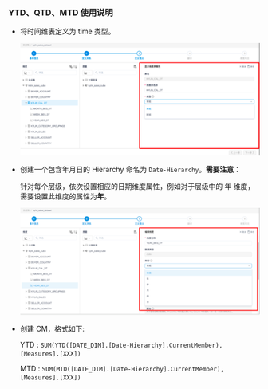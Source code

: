 
### YTD、QTD、MTD 使用说明

- 将时间维表定义为 time 类型。

  ![定义维表](images/YTD/set_table_attribute.cn.png)

- 创建一个包含年月日的 Hierarchy 命名为 `Date-Hierarchy`。**需要注意：**

  针对每个层级，依次设置相应的日期维度属性，例如对于层级中的 年 维度，需要设置此维度的属性为**年**。

  ![定义维度类型](images/YTD/set_attribute.cn.png)

- 创建 CM，格式如下:

  YTD : `SUM(YTD([DATE_DIM].[Date-Hierarchy].CurrentMember), [Measures].[XXX])`

  MTD : `SUM(MTD([DATE_DIM].[Date-Hierarchy].CurrentMember), [Measures].[XXX])`
